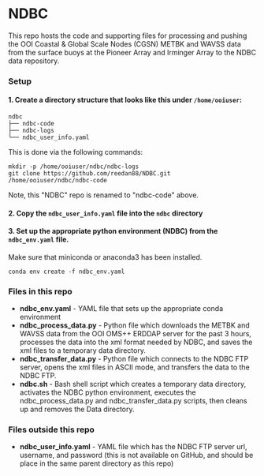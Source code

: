 # NDBC

This repo hosts the code and supporting files for processing and pushing the OOI
Coastal & Global Scale Nodes (CGSN) METBK and WAVSS data from the surface buoys
at the Pioneer Array and Irminger Array to the NDBC data repository.

### Setup
#### 1. Create a directory structure that looks like this under `/home/ooiuser`:

```
ndbc
├── ndbc-code
├── ndbc-logs
└── ndbc_user_info.yaml
```

This is done via the following commands:

```
mkdir -p /home/ooiuser/ndbc/ndbc-logs
git clone https://github.com/reedan88/NDBC.git /home/ooiuser/ndbc/ndbc-code
```

Note, this "NDBC" repo is renamed to "ndbc-code" above.

#### 2. Copy the `ndbc_user_info.yaml` file into the `ndbc` directory

#### 3. Set up the appropriate python environment (NDBC) from the `ndbc_env.yaml` file.

Make sure that miniconda or anaconda3 has been installed.

```
conda env create -f ndbc_env.yaml
```

### Files in this repo
* **ndbc_env.yaml** - YAML file that sets up the appropriate conda environment
* **ndbc_process_data.py** - Python file which downloads the METBK and WAVSS data from the OOI OMS++ ERDDAP server for the past 3 hours, processes the data into the xml format needed by NDBC, and saves the xml files to a temporary data directory.
* **ndbc_transfer_data.py** - Python file which connects to the NDBC FTP server, opens the xml files in ASCII mode, and transfers the data to the NDBC FTP.
* **ndbc.sh** - Bash shell script which creates a temporary data directory, activates the NDBC python environment, executes the ndbc_process_data.py and ndbc_transfer_data.py scripts, then cleans up and removes the Data directory.


### Files outside this repo
* **ndbc_user_info.yaml** - YAML file which has the NDBC FTP server url, username, and password (this is not available on GitHub, and should be place in the same parent directory as this repo)

